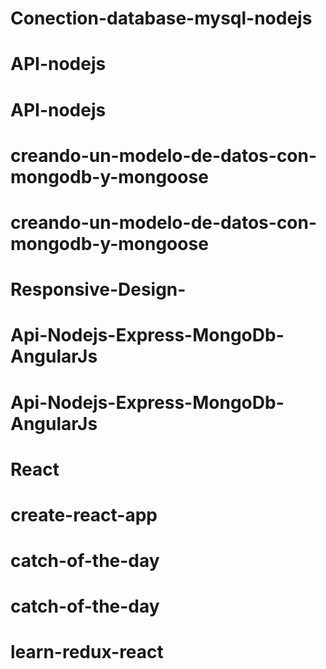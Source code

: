 # Conection-database-mysql-nodejs
# API-nodejs
# API-nodejs
# creando-un-modelo-de-datos-con-mongodb-y-mongoose
# creando-un-modelo-de-datos-con-mongodb-y-mongoose
# Responsive-Design-
# Api-Nodejs-Express-MongoDb-AngularJs
# Api-Nodejs-Express-MongoDb-AngularJs
# React
# create-react-app
# catch-of-the-day
# catch-of-the-day
# learn-redux-react
